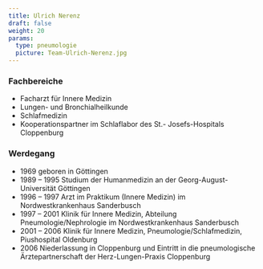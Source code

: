 ```yaml
---
title: Ulrich Nerenz
draft: false
weight: 20
params:
  type: pneumologie
  picture: Team-Ulrich-Nerenz.jpg
---
```

### Fachbereiche
- Facharzt für Innere Medizin 
- Lungen- und Bronchialheilkunde
- Schlafmedizin
- Kooperationspartner im Schlaflabor des St.- Josefs-Hospitals Cloppenburg


### Werdegang
- 1969 geboren in Göttingen
- 1989 – 1995 Studium der Humanmedizin an der Georg-August-Universität Göttingen
- 1996 – 1997 Arzt im Praktikum (Innere Medizin) im Nordwestkrankenhaus Sanderbusch
- 1997 – 2001 Klinik für Innere Medizin, Abteilung Pneumologie/Nephrologie im Nordwestkrankenhaus Sanderbusch
- 2001 – 2006 Klinik für Innere Medizin, Pneumologie/Schlafmedizin, Piushospital Oldenburg
- 2006 Niederlassung in Cloppenburg und Eintritt in die pneumologische Ärztepartnerschaft der Herz-Lungen-Praxis Cloppenburg
